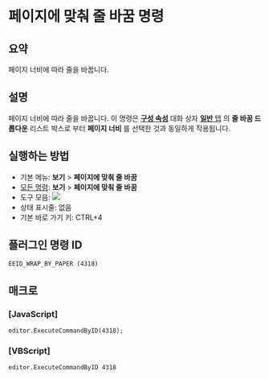 # 페이지에 맞춰 줄 바꿈 명령

## 요약

페이지 너비에 따라 줄을 바꿉니다.

## 설명

페이지 너비에 따라 줄을 바꿉니다.
이 명령은 **[구성 속성](../../dlg/properties/index)** 대화 상자
[**일반** 탭](../../dlg/properties/general/index) 의
**줄 바꿈 드롭다운** 리스트 박스로 부터 **페이지 너비** 를 선택한 것과 동일하게
작용됩니다.

## 실행하는 방법

- 기본 메뉴: **보기** \> **페이지에 맞춰 줄 바꿈**
- [모든 명령](../tools/all_commands): **보기** >
**페이지에 맞춰 줄 바꿈**
- 도구 모음: ![](../../images/wrapbypage..png)
- 상태 표시줄: 없음
- 기본 바로 가기 키: CTRL+4

## 플러그인 명령 ID

```
EEID_WRAP_BY_PAPER (4318)
```

## 매크로

### \[JavaScript\]

```
editor.ExecuteCommandByID(4318);
```

### \[VBScript\]

```
editor.ExecuteCommandByID 4318
```
